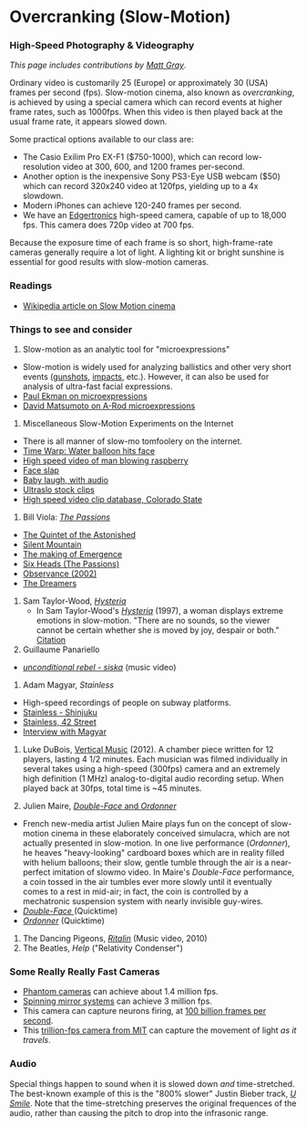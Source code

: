# Overcranking (Slow-Motion)

### High-Speed Photography & Videography
*This page includes contributions by [Matt Gray](http://www.northeastern.edu/camd/theatre/people/matt-gray/)*. 

Ordinary video is customarily 25 (Europe) or approximately 30 (USA) frames per second (fps). Slow-motion cinema, also known as *overcranking*, is achieved by using a special camera which can record events at higher frame rates, such as 1000fps. When this video is then played back at the usual frame rate, it appears slowed down. 

Some practical options available to our class are: 
* The Casio Exilim Pro EX-F1 ($750-1000), which can record low-resolution video at 300, 600, and 1200 frames per-second. 
* Another option is the inexpensive Sony PS3-Eye USB webcam ($50) which can record 320x240 video at 120fps, yielding up to a 4x slowdown. 
* Modern iPhones can achieve 120-240 frames per second.
* We have an [Edgertronics](http://edgertronic.com/) high-speed camera, capable of up to 18,000 fps. This camera does 720p video at 700 fps. 

Because the exposure time of each frame is so short, high-frame-rate cameras generally require a lot of light. A lighting kit or bright sunshine is essential for good results with slow-motion cameras. 

### Readings

* [Wikipedia article on Slow Motion cinema](https://en.wikipedia.org/wiki/Slow_motion)

### Things to see and consider
1. Slow-motion as an analytic tool for "microexpressions"
  * Slow-motion is widely used for analyzing ballistics and other very short events ([gunshots](https://www.youtube.com/watch?v=7y9apnbI6GA), [impacts](https://www.youtube.com/watch?v=QfDoQwIAaXg), etc.). However, it can also be used for analysis of ultra-fast facial expressions.
  * [Paul Ekman on microexpressions](https://www.youtube.com/watch?v=EXm6YbXxSYk)
  * [David Matsumoto on A-Rod microexpressions](https://www.youtube.com/watch?v=bu3ayOWHX0w)
1. Miscellaneous Slow-Motion Experiments on the Internet
  * There is all manner of slow-mo tomfoolery on the internet. 
  * [Time Warp: Water balloon hits face](https://www.youtube.com/watch?v=90VyvOhPmA0)
  * [High speed video of man blowing raspberry](https://www.youtube.com/watch?v=cWGn6_EH2gM)
  * [Face slap](https://www.youtube.com/watch?v=7AXB8nGq5jc)
  * [Baby laugh, with audio](https://www.youtube.com/watch?v=8igSA8HdR_Q)
  * [Ultraslo stock clips](http://www.ultraslo.com/)
  * [High speed video clip database, Colorado State](http://high_speed_video.colostate.edu/)
1. Bill Viola: [*The Passions*](http://www.getty.edu/art/exhibitions/viola/art.html)
  * [The Quintet of the Astonished](https://www.youtube.com/watch?v=As7OtWMYPRc)
  * [Silent Mountain](https://www.youtube.com/watch?v=e2Eam0GMjZg)
  * [The making of Emergence](https://www.youtube.com/watch?v=hx5Cu7U-Fkg)
  * [Six Heads (The Passions)](https://www.youtube.com/watch?v=RnVCJJeuFaE)
  * [Observance (2002)](https://www.youtube.com/watch?v=TCiQBOkt-rs)
  * [The Dreamers](https://www.youtube.com/watch?v=mJpv4Z1X3CY)
1. Sam Taylor-Wood, [*Hysteria*](https://www.youtube.com/watch?v=33PZhpay8gM)
	* In Sam Taylor-Wood's [*Hysteria*](https://www.youtube.com/watch?v=33PZhpay8gM) (1997), a woman displays extreme emotions in slow-motion. "There are no sounds, so the viewer cannot be certain whether she is moved by joy, despair or both." [Citation](http://www.absolutearts.com/artsnews/2002/01/25/29597.html)
1. Guillaume Panariello
  * [*unconditional rebel - siska*](https://vimeo.com/118738368) (music video)
1. Adam Magyar, *Stainless*
  * High-speed recordings of people on subway platforms. 
  * [Stainless - Shinjuku](https://vimeo.com/77489382)
  * [Stainless, 42 Street](https://vimeo.com/83664407)
  * [Interview with Magyar](https://medium.com/matter/einsteins-camera-88aa8a185898)
1. Luke DuBois, [Vertical Music](https://vimeo.com/41507465) (2012). A chamber piece written for 12 players, lasting 4 1/2 minutes. Each musician was filmed individually in several takes using a high-speed (300fps) camera and an extremely high definition (1 MHz) analog-to-digital audio recording setup. When played back at 30fps, total time is ~45 minutes.

1. Julien Maire, [*Double-Face* and *Ordonner*](http://julienmaire.ideenshop.net/project3.shtml)
  * French new-media artist Julien Maire plays fun on the concept of slow-motion cinema in these elaborately conceived simulacra, which are not actually presented in slow-motion. In one live performance (*Ordonner*), he heaves "heavy-looking" cardboard boxes which are in reality filled with helium balloons; their slow, gentle tumble through the air is a near-perfect imitation of slowmo video. In Maire's *Double-Face* performance, a coin tossed in the air tumbles ever more slowly until it eventually comes to a rest in mid-air; in fact, the coin is controlled by a mechatronic suspension system with nearly invisible guy-wires.
  * [*Double-Face* ](http://julienmaire.ideenshop.net/mov/df_perf.mov) (Quicktime)
  * [*Ordonner*](http://julienmaire.ideenshop.net/mov/or_perf.mov) (Quicktime)
1. The Dancing Pigeons, [*Ritalin*](https://vimeo.com/13639493) (Music video, 2010)
1. The Beatles, *Help* ("Relativity Condenser")

### Some Really Really Fast Cameras

* [Phantom cameras](http://www.visionresearch.com/Products/High-Speed-Cameras/) can achieve about 1.4 million fps. 
* [Spinning mirror systems](http://www.stanfordcomputeroptics.com/applications/physics/rotating-mirror-camera.html) can achieve 3 million fps. 
* This camera can capture neurons firing, at [100 billion frames per second](http://www.livescience.com/55296-high-speed-camera-captures-neurons-firing.html).
* This [trillion-fps camera from MIT](http://video.mit.edu/watch/visualizing-video-at-the-speed-of-light-one-trillion-frames-per-second-9742/) can capture the movement of light *as it travels*. 

### Audio 

Special things happen to sound when it is slowed down *and* time-stretched. The best-known example of this is the "800% slower" Justin Bieber track, *[U Smile](http://knowyourmeme.com/memes/800-slower-time-stretch)*. Note that the time-stretching preserves the original frequences of the audio, rather than causing the pitch to drop into the infrasonic range. 


